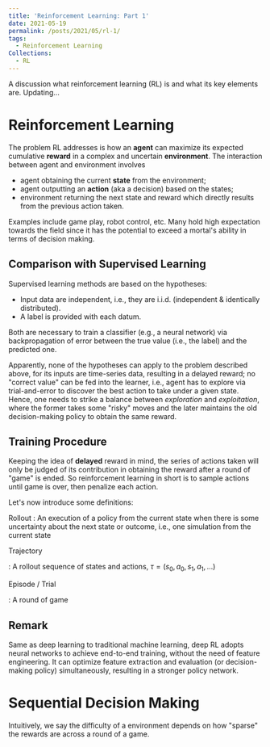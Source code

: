 ```yaml
---
title: 'Reinforcement Learning: Part 1'
date: 2021-05-19
permalink: /posts/2021/05/rl-1/
tags:
  - Reinforcement Learning
Collections:
  - RL 
---
```


A discussion what reinforcement learning (RL) is and what its key elements are. Updating...

# Reinforcement Learning

The problem RL addresses is how an **agent** can maximize its expected cumulative **reward** in a complex and uncertain **environment**. The interaction between agent and environment involves

- agent obtaining the current **state** from the environment;
- agent outputting an **action** (aka a decision) based on the states;
- environment returning the next state and reward which directly results from the previous action taken.

Examples include game play, robot control, etc. Many hold high expectation towards the field since it has the potential to exceed a mortal's ability in terms of decision making. 

## Comparison with Supervised Learning

Supervised learning methods are based on the hypotheses:

- Input data are independent, i.e., they are i.i.d. (independent & identically distributed). 
- A label is provided with each datum.

Both are necessary to train a classifier (e.g., a neural network) via backpropagation of error between the true value (i.e., the label) and the predicted one.

Apparently, none of the hypotheses can apply to the problem described above, for its inputs are time-series data, resulting in a delayed reward; no "correct value" can be fed into the learner, i.e., agent has to explore via trial-and-error to discover the best action to take under a given state. Hence, one needs to strike a balance between *exploration* and *exploitation*, where the former takes some "risky" moves and the later maintains the old decision-making policy to obtain the same reward. 

## Training Procedure

Keeping the idea of **delayed** reward in mind, the series of actions taken will only be judged of its contribution in obtaining the reward after a round of "game" is ended. So reinforcement learning in short is to sample actions until game is over, then penalize each action.

Let's now introduce some definitions:

Rollout
: An execution of a policy from the current state when there is some uncertainty about the next state or outcome, i.e., one simulation from the current state

Trajectory

: A rollout sequence of states and actions, $\tau = (s_0, a_0, s_1, a_1, \dots)$

Episode / Trial

: A round of game

## Remark

Same as deep learning to traditional machine learning, deep RL adopts neural networks to achieve end-to-end training, without the need of feature engineering. It can optimize feature extraction and evaluation (or decision-making policy) simultaneously, resulting in a stronger policy network.

# Sequential Decision Making

Intuitively, we say the difficulty of a environment depends on how "sparse" the rewards are across a round of a game.  

